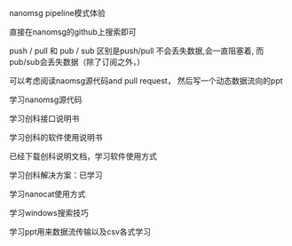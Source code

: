 
nanomsg pipeline模式体验

直接在nanomsg的github上搜索即可

push / pull 和 pub / sub 区别是push/pull 不会丢失数据,会一直阻塞着, 而pub/sub会丢失数据（除了订阅之外，）

可以考虑阅读naomsg源代码and pull request， 然后写一个动态数据流向的ppt

学习nanomsg源代码

学习创科接口说明书

学习创科的软件使用说明书

已经下载创科说明文档，学习软件使用方式

学习创科解决方案：已学习

学习nanocat使用方式

学习windows搜索技巧

学习ppt用来数据流传输以及csv各式学习














